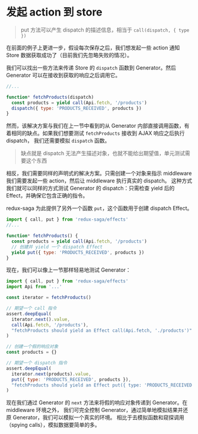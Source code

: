 # 发起 action 到 store

> put 方法可以产生 dispatch 的描述信息，相当于 `call(dispatch, { type })`

在前面的例子上更进一步，假设每次保存之后，我们想发起一些 action 通知 Store 数据获取成功了（目前我们先忽略失败的情况）。

我们可以找出一些方法来传递 Store 的 `dispatch` 函数到 Generator。然后 Generator 可以在接收到获取的响应之后调用它。

```javascript
//...

function* fetchProducts(dispatch)
  const products = yield call(Api.fetch, '/products')
  dispatch({ type: 'PRODUCTS_RECEIVED', products })
}
```

然而，该解决方案与我们在上一节中看到的从 Generator 内部直接调用函数，有着相同的缺点。如果我们想要测试 `fetchProducts` 接收到 AJAX 响应之后执行 dispatch，
我们还需要模拟 `dispatch` 函数。

> 缺点就是 dispatch 无法产生描述对象，也就不能给出期望值，单元测试需要这个东西

相反，我们需要同样的声明式的解决方案。只需创建一个对象来指示 middleware 我们需要发起一些 action，然后让 middleware 执行真实的 dispatch。
这种方式我们就可以同样的方式测试 Generator 的 dispatch：只需检查 yield 后的 Effect，并确保它包含正确的指令。

redux-saga 为此提供了另外一个函数 `put`，这个函数用于创建 dispatch Effect。

```javascript
import { call, put } from 'redux-saga/effects'
//...

function* fetchProducts() {
  const products = yield call(Api.fetch, '/products')
  // 创建并 yield 一个 dispatch Effect
  yield put({ type: 'PRODUCTS_RECEIVED', products })
}
```

现在，我们可以像上一节那样轻易地测试 Generator：

```javascript
import { call, put } from 'redux-saga/effects'
import Api from '...'

const iterator = fetchProducts()

// 期望一个 call 指令
assert.deepEqual(
  iterator.next().value,
  call(Api.fetch, '/products'),
  "fetchProducts should yield an Effect call(Api.fetch, './products')"
)

// 创建一个假的响应对象
const products = {}

// 期望一个 dispatch 指令
assert.deepEqual(
  iterator.next(products).value,
  put({ type: 'PRODUCTS_RECEIVED', products }),
  "fetchProducts should yield an Effect put({ type: 'PRODUCTS_RECEIVED', products })"
)
```

现在我们通过 Generator 的 `next` 方法来将假的响应对象传递到 Generator。在 middleware 环境之外，
我们可完全控制 Generator，通过简单地模拟结果并还原 Generator，我们可以模拟一个真实的环境。
相比于去模拟函数和窥探调用（spying calls），模拟数据要简单的多。